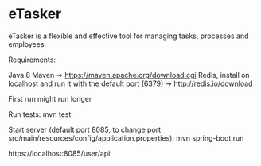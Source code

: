 # eTasker
eTasker is a flexible and effective tool for managing tasks, processes and employees.

Requirements:

Java 8
Maven -> https://maven.apache.org/download.cgi
Redis, install on localhost and run it with the default port (6379) -> http://redis.io/download

First run might run longer

Run tests:
mvn test

Start server (default port 8085, to change port src/main/resources/config/application.properties):
mvn spring-boot:run

https://localhost:8085/user/api
